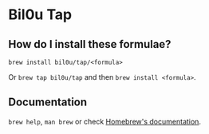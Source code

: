 # Bil0u Tap

## How do I install these formulae?

`brew install bil0u/tap/<formula>`

Or `brew tap bil0u/tap` and then `brew install <formula>`.

## Documentation

`brew help`, `man brew` or check [Homebrew's documentation](https://docs.brew.sh).
